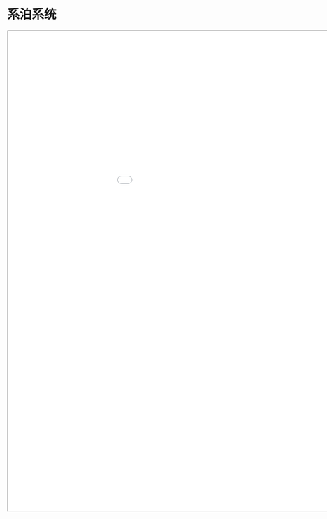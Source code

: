 
# 系泊系统
<div class="pdf-class">
    <iframe  src=\texpdf\part-sxjm-chap-xipoxitong.pdf width="1100" height="1100">
    </iframe>
</div>
